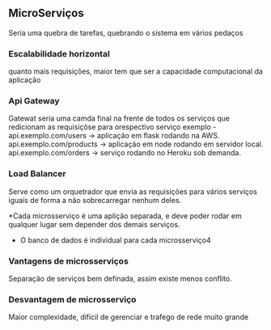 ## MicroServiços

Seria uma quebra de tarefas, quebrando o sistema em vários pedaços

### Escalabilidade horizontal

quanto mais requisições, maior tem que ser a capacidade computacional da aplicação

### Api Gateway

Gatewat seria uma camda final na frente de todos os serviços que redicionam as requisiçõse para orespectivo serviço
exemplo - 
api.exemplo.com/users -> aplicação em flask rodando na AWS.
api.exemplo.com/products -> aplicação em node rodando em servidor local.
api.exemplo.com/orders -> serviço rodando no Heroku sob demanda.

### Load Balancer

Serve como um orquetrador que envia as requisições para vários serviços iguais de forma a não sobrecarregar nenhum deles.

*Cada microsserviço é uma aplição separada, e deve poder rodar em qualquer lugar sem depender dos demais serviços.

* O banco de dados é individual para cada microsserviço4

### Vantagens de microsserviços

Separação de serviços bem definada, assim existe menos conflito.

### Desvantagem de microsserviço

Maior complexidade, dificil de gerenciar e trafego de rede muito grande
